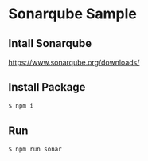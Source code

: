 # Sonarqube Sample

## Intall Sonarqube

https://www.sonarqube.org/downloads/

## Install Package

```bash
$ npm i
```

## Run

```bash
$ npm run sonar
```
